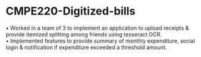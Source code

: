 # CMPE220-Digitized-bills
• Worked in a team of 3 to implement an application to upload receipts & provide itemized splitting among friends using tesseract OCR. <br />
• Implemented features to provide summary of monthly expenditure, social login & notification if expenditure exceeded a threshold amount. <br />
